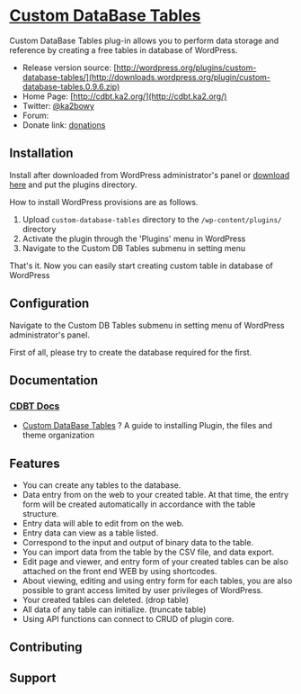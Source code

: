 # [Custom DataBase Tables](http://cdbt.ka2.org/)

Custom DataBase Tables plug-in allows you to perform data storage and reference by creating a free tables in database of WordPress.

* Release version source: [http://wordpress.org/plugins/custom-database-tables/](http://downloads.wordpress.org/plugin/custom-database-tables.0.9.6.zip)
* Home Page: [http://cdbt.ka2.org/](http://cdbt.ka2.org/)
* Twitter: [@ka2bowy](https://twitter.com/ka2bowy)
* Forum: []()
* Donate link: [donations](https://www.paypal.com/cgi-bin/webscr?cmd=_donations&business=2YZY4HWYSWEWG&lc=en_US&currency_code=USD&item_name=)

## Installation

Install after downloaded from WordPress administrator's panel or [download here](https://github.com/ka215/cdbt) and put the plugins directory.

How to install WordPress provisions are as follows.

1. Upload `custom-database-tables` directory to the `/wp-content/plugins/` directory
2. Activate the plugin through the 'Plugins' menu in WordPress
3. Navigate to the Custom DB Tables submenu in setting menu

That's it. Now you can easily start creating custom table in database of WordPress

## Configuration

Navigate to the Custom DB Tables submenu in setting menu of WordPress administrator's panel.

First of all, please try to create the database required for the first.

## Documentation

### [CDBT Docs](http://ka2.org/cdbt/)

* [Custom DataBase Tables](http://ka2.org/cdbt/) ? A guide to installing Plugin, the files and theme organization

## Features

* You can create any tables to the database.
* Data entry from on the web to your created table. At that time, the entry form will be created automatically in accordance with the table structure.
* Entry data will able to edit from on the web.
* Entry data can view as a table listed.
* Correspond to the input and output of binary data to the table.
* You can import data from the table by the CSV file, and data export.
* Edit page and viewer, and entry form of your created tables can be also attached on the front end WEB by using shortcodes.
* About viewing, editing and using entry form for each tables, you are also possible to grant access limited by user privileges of WordPress.
* Your created tables can deleted. (drop table)
* All data of any table can initialize. (truncate table)
* Using API functions can connect to CRUD of plugin core.

## Contributing


## Support

